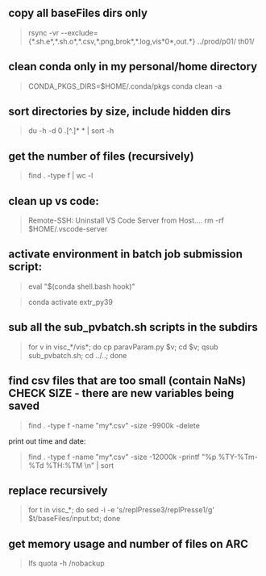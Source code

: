 ## copy all baseFiles dirs only

> rsync -vr --exclude={\*.sh.e*,\*.sh.o*,\*.csv,\*.png,brok\*,\*.log,vis\*0\*,out.\*} ../prod/p01/ th01/  


## clean conda only in my personal/home directory 
> CONDA_PKGS_DIRS=$HOME/.conda/pkgs conda clean -a

## sort directories by size, include hidden dirs
> du -h -d 0 .[^.]* * | sort -h

## get the number of files (recursively)
> find . -type f | wc -l

## clean up vs code:
> Remote-SSH: Uninstall VS Code Server from Host.... 
> rm -rf $HOME/.vscode-server

## activate environment in batch job submission script:
> eval "$(conda shell.bash hook)"

> conda activate extr_py39

## sub all the sub_pvbatch.sh scripts in the subdirs
> for v in visc_\*/vis\*; do cp paravParam.py $v; cd $v; qsub sub_pvbatch.sh; cd ../..; done

## find csv files that are too small (contain NaNs)   CHECK SIZE - there are new variables being saved
> find . -type f -name "my*.csv" -size -9900k -delete 

print out time and date:

> find . -type f -name "my*.csv" -size -12000k  -printf "%p %TY-%Tm-%Td %TH:%TM \n" | sort


## replace recursively

> for t in visc_*; do sed -i -e 's/replPresse3/replPresse1/g' $t/baseFiles/input.txt; done 

## get memory usage and number of files on ARC

> lfs quota -h /nobackup